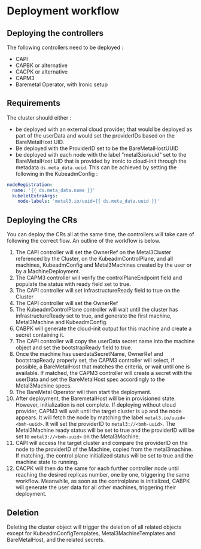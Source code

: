 # Deployment workflow

## Deploying the controllers

The following controllers need to be deployed :

* CAPI
* CAPBK or alternative
* CACPK or alternative
* CAPM3
* Baremetal Operator, with Ironic setup

## Requirements

The cluster should either :

* be deployed with an external cloud provider, that would be deployed as part of
  the userData and would set the providerIDs based on the BareMetalHost UID.
* Be deployed with the ProviderID set to be the BareMetalHostUUID
* be deployed with each node with the label "metal3.io/uuid" set to the
  BareMetalHost UID that is provided by ironic to cloud-init through the
  metadata `ds.meta_data.uuid`. This can be achieved by setting the following in
  the KubeadmConfig :

```yaml
nodeRegistration:
  name: '{{ ds.meta_data.name }}'
  kubeletExtraArgs:
    node-labels: 'metal3.io/uuid={{ ds.meta_data.uuid }}'
```

## Deploying the CRs

You can deploy the CRs all at the same time, the controllers will take care of
following the correct flow.
An outline of the workflow is below.

1. The CAPI controller will set the OwnerRef on the Metal3Cluster referenced
   by the Cluster, on the KubeadmControlPlane, and all machines, KubeadmConfig
   and Metal3Machines created by the user or by a MachineDeployment.
1. The CAPM3 controller will verify the controlPlaneEndpoint field and populate
   the status with ready field set to true.
1. The CAPI controller will set infrastructureReady field to true on the Cluster
1. The CAPI controller will set the OwnerRef
1. The KubeadmControlPlane controller will wait until the cluster has
   infrastructureReady set to true, and generate the first machine,
   Metal3Machine and KubeadmConfig.
1. CABPK will generate the cloud-init output for this machine and create a
   secret containing it.
1. The CAPI controller will copy the userData secret name into the machine
   object and set the bootstrapReady field to true.
1. Once the machine has userdataSecretName, OwnerRef and bootstrapReady properly
   set, the CAPM3 controller will select, if possible, a BareMetalHost that
   matches the criteria, or wait until one is available. If matched, the CAPM3
   controller will create a secret with the userData and set the BareMetalHost
   spec accordingly to the Metal3Machine specs.
1. The BareMetal Operator will then start the deployment.
1. After deployment, the BaremetalHost will be in provisioned state. However,
   initialization is not complete. If deploying without cloud provider, CAPM3
   will wait until the target cluster is up and the node appears. It will fetch
   the node by matching the label `metal3.io/uuid=<bmh-uuid>`. It will set the
   providerID to `metal3://<bmh-uuid>`. The Metal3Machine ready status will
   be set to true and the providerID will be set to `metal3://<bmh-uuid>` on the
   Metal3Machine.
1. CAPI will access the target cluster and compare the providerID on the node to
   the providerID of the Machine, copied from the metal3machine. If matching,
   the control plane initialized status will be set to true and the machine
   state to running.
1. CACPK will then do the same for each further controller node until reaching
   the desired replicas number, one by one, triggering the same workflow.
   Meanwhile, as soon as the controlplane is initialized, CABPK will generate
   the user data for all other machines, triggering their deployment.

## Deletion

Deleting the cluster object will trigger the deletion of all related objects
except for KubeadmConfigTemplates, Metal3MachineTemplates and BareMetalHost,
and the related secrets.
